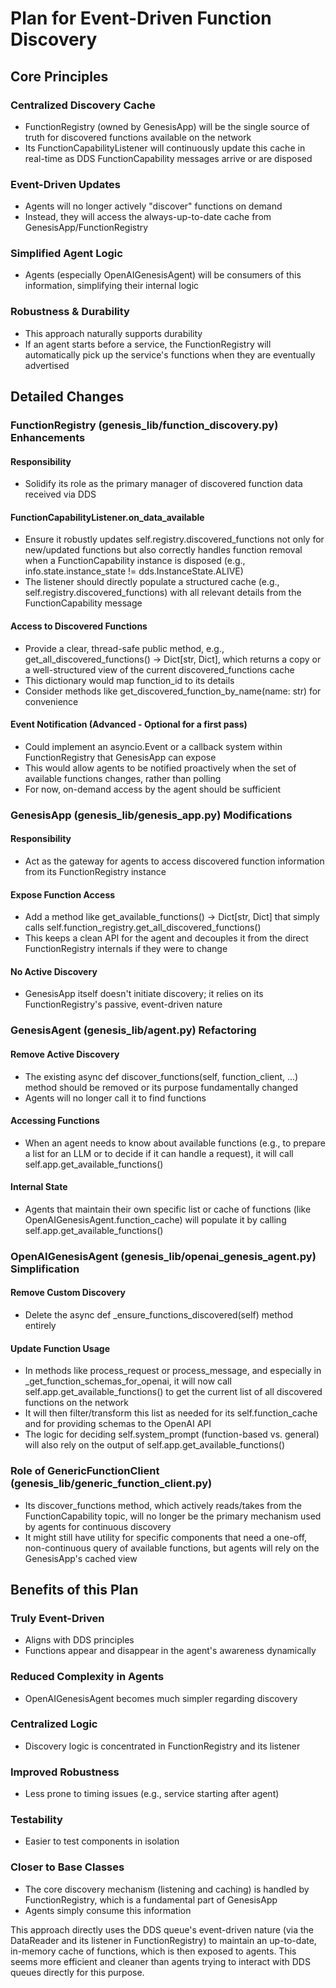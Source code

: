 # Plan for Event-Driven Function Discovery

## Core Principles

### Centralized Discovery Cache
- FunctionRegistry (owned by GenesisApp) will be the single source of truth for discovered functions available on the network
- Its FunctionCapabilityListener will continuously update this cache in real-time as DDS FunctionCapability messages arrive or are disposed

### Event-Driven Updates
- Agents will no longer actively "discover" functions on demand
- Instead, they will access the always-up-to-date cache from GenesisApp/FunctionRegistry

### Simplified Agent Logic
- Agents (especially OpenAIGenesisAgent) will be consumers of this information, simplifying their internal logic

### Robustness & Durability
- This approach naturally supports durability
- If an agent starts before a service, the FunctionRegistry will automatically pick up the service's functions when they are eventually advertised

## Detailed Changes

### FunctionRegistry (genesis_lib/function_discovery.py) Enhancements

#### Responsibility
- Solidify its role as the primary manager of discovered function data received via DDS

#### FunctionCapabilityListener.on_data_available
- Ensure it robustly updates self.registry.discovered_functions not only for new/updated functions but also correctly handles function removal when a FunctionCapability instance is disposed (e.g., info.state.instance_state != dds.InstanceState.ALIVE)
- The listener should directly populate a structured cache (e.g., self.registry.discovered_functions) with all relevant details from the FunctionCapability message

#### Access to Discovered Functions
- Provide a clear, thread-safe public method, e.g., get_all_discovered_functions() -> Dict[str, Dict], which returns a copy or a well-structured view of the current discovered_functions cache
- This dictionary would map function_id to its details
- Consider methods like get_discovered_function_by_name(name: str) for convenience

#### Event Notification (Advanced - Optional for a first pass)
- Could implement an asyncio.Event or a callback system within FunctionRegistry that GenesisApp can expose
- This would allow agents to be notified proactively when the set of available functions changes, rather than polling
- For now, on-demand access by the agent should be sufficient

### GenesisApp (genesis_lib/genesis_app.py) Modifications

#### Responsibility
- Act as the gateway for agents to access discovered function information from its FunctionRegistry instance

#### Expose Function Access
- Add a method like get_available_functions() -> Dict[str, Dict] that simply calls self.function_registry.get_all_discovered_functions()
- This keeps a clean API for the agent and decouples it from the direct FunctionRegistry internals if they were to change

#### No Active Discovery
- GenesisApp itself doesn't initiate discovery; it relies on its FunctionRegistry's passive, event-driven nature

### GenesisAgent (genesis_lib/agent.py) Refactoring

#### Remove Active Discovery
- The existing async def discover_functions(self, function_client, ...) method should be removed or its purpose fundamentally changed
- Agents will no longer call it to find functions

#### Accessing Functions
- When an agent needs to know about available functions (e.g., to prepare a list for an LLM or to decide if it can handle a request), it will call self.app.get_available_functions()

#### Internal State
- Agents that maintain their own specific list or cache of functions (like OpenAIGenesisAgent.function_cache) will populate it by calling self.app.get_available_functions()

### OpenAIGenesisAgent (genesis_lib/openai_genesis_agent.py) Simplification

#### Remove Custom Discovery
- Delete the async def _ensure_functions_discovered(self) method entirely

#### Update Function Usage
- In methods like process_request or process_message, and especially in _get_function_schemas_for_openai, it will now call self.app.get_available_functions() to get the current list of all discovered functions on the network
- It will then filter/transform this list as needed for its self.function_cache and for providing schemas to the OpenAI API
- The logic for deciding self.system_prompt (function-based vs. general) will also rely on the output of self.app.get_available_functions()

### Role of GenericFunctionClient (genesis_lib/generic_function_client.py)
- Its discover_functions method, which actively reads/takes from the FunctionCapability topic, will no longer be the primary mechanism used by agents for continuous discovery
- It might still have utility for specific components that need a one-off, non-continuous query of available functions, but agents will rely on the GenesisApp's cached view

## Benefits of this Plan

### Truly Event-Driven
- Aligns with DDS principles
- Functions appear and disappear in the agent's awareness dynamically

### Reduced Complexity in Agents
- OpenAIGenesisAgent becomes much simpler regarding discovery

### Centralized Logic
- Discovery logic is concentrated in FunctionRegistry and its listener

### Improved Robustness
- Less prone to timing issues (e.g., service starting after agent)

### Testability
- Easier to test components in isolation

### Closer to Base Classes
- The core discovery mechanism (listening and caching) is handled by FunctionRegistry, which is a fundamental part of GenesisApp
- Agents simply consume this information

This approach directly uses the DDS queue's event-driven nature (via the DataReader and its listener in FunctionRegistry) to maintain an up-to-date, in-memory cache of functions, which is then exposed to agents. This seems more efficient and cleaner than agents trying to interact with DDS queues directly for this purpose. 